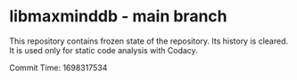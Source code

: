 # libmaxminddb - main branch

This repository contains frozen state of the repository.
Its history is cleared. It is used only for static code
analysis with Codacy.

Commit Time: 1698317534